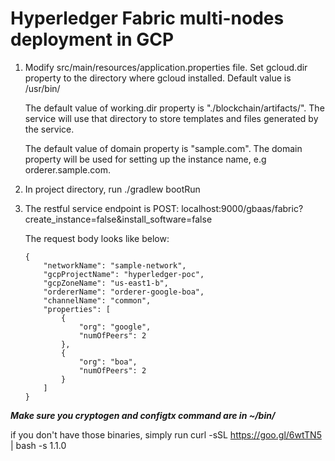    # Hyperledger Fabric multi-nodes deployment in GCP # 


1. Modify src/main/resources/application.properties file. 
   Set gcloud.dir property to the directory where gcloud installed. Default value is /usr/bin/
   
   The default value of working.dir property is "./blockchain/artifacts/". The service will use that 
   directory to store templates and files generated by the service.
   
   The default value of domain property is "sample.com". The domain property will be used for setting 
   up the instance name, e.g orderer.sample.com.
       
2. In project directory, run  ./gradlew bootRun 

3. The restful service endpoint is POST: localhost:9000/gbaas/fabric?create_instance=false&install_software=false
   
   The request body looks like below:
   
   ```
   {
       "networkName": "sample-network",
       "gcpProjectName": "hyperledger-poc",
       "gcpZoneName": "us-east1-b",
       "ordererName": "orderer-google-boa",
       "channelName": "common",
       "properties": [
           {
               "org": "google",
               "numOfPeers": 2
           },
           {
               "org": "boa",
               "numOfPeers": 2
           }
       ]
   }
   ```
   
***Make sure you cryptogen and configtx command are in ~/bin/*** 
   
   if you don't have those binaries, simply run curl -sSL https://goo.gl/6wtTN5 | bash -s 1.1.0
